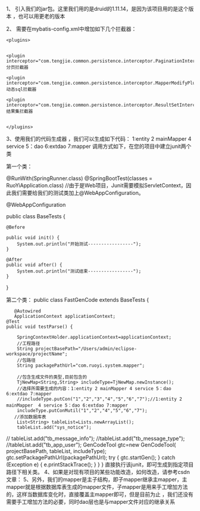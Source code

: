 1、	引入我们的jar包。这里我们用的是druid的1.11.14，是因为该项目用的是这个版本 ，也可以用更老的版本    

2、	需要在mybatis-config.xml中增加如下几个拦截器：

    <plugins>
	
	
    <plugin interceptor="com.tengjie.common.persistence.interceptor.PaginationInterceptor"/>分页拦截器
    
    <plugin interceptor="com.tengjie.common.persistence.interceptor.MapperModifyPlugin"/>动态sql拦截器
   
    <plugin interceptor="com.tengjie.common.persistence.interceptor.ResultSetInterceptor"/>结果集拦截器
    
   
    </plugins>


3、使用我们的代码生成器 ，我们可以生成如下代码：
1:entity 2 mainMapper 4 service 5：dao 6:extdao 7:mapper
调用方式如下，在您的项目中建立junit两个类

第一个类：

@RunWith(SpringRunner.class)
@SpringBootTest(classes = RuoYiApplication.class)
//由于是Web项目，Junit需要模拟ServletContext，因此我们需要给我们的测试类加上@WebAppConfiguration。

@WebAppConfiguration

public class BaseTests {

    @Before
    
    public void init() {
        System.out.println("开始测试-----------------");
    }
 
    @After
    public void after() {
        System.out.println("测试结束-----------------");
    }

}

第二个类：
public class FastGenCode  extends BaseTests {
	
	   @Autowired
	   ApplicationContext applicationContext;
	@Test
	public void testParse() {
		
		SpringContextHolder.applicationContext=applicationContext;
		//工程路径
		String projectBasePath="/Users/admin/eclipse-workspace/projectName";
		//包路径
		String packagePathUrl="com.ruoyi.system.mapper";
        
        //包含生成文件的类型,目前包含的
      	TjNewMap<String,String> includeType=TjNewMap.newInstance();
      	//选择所需要生成的内容：1:entity 2 mainMapper 4 service 5：dao 6:extdao 7:mapper
      	//includeType.putCon("1","2","3","4","5","6","7");//1:entity 2 mainMapper  4 service 5：dao 6:extdao 7:mapper
      	includeType.putConMutil("1","2","4","5","6","7");
       //添加数据库表
      	List<String> tableList=Lists.newArrayList();
		tableList.add("sys_notice");
//		tableList.add("tb_message_info");
		//tableList.add("tb_message_type");
      	//tableList.add("tb_app_user");
		GenCodeTool gtc=new GenCodeTool( projectBasePath, tableList, includeType); 
		gtc.setPackagePathUrl(packagePathUrl);
		try {
			gtc.startGen();
		} catch (Exception e) {
			e.printStackTrace();
		}
	}
}
直接执行该junit，即可生成到指定项目路径下相关类。
4、如果是对现有项目的某些功能改造，如何改造，请参考csdn文章：
5、另外，我们的mapper是主子结构，即子mapper继承主mapper，主mapper就是根据数据库表生成的mapper文件，子mapper是用来手工增加方法的，这样当数据库变化时，直接覆盖主mapper即可，但是目前为止 ，我们还没有需要手工增加方法的必要，同时dao层也是与mapper文件对应的继承关系
